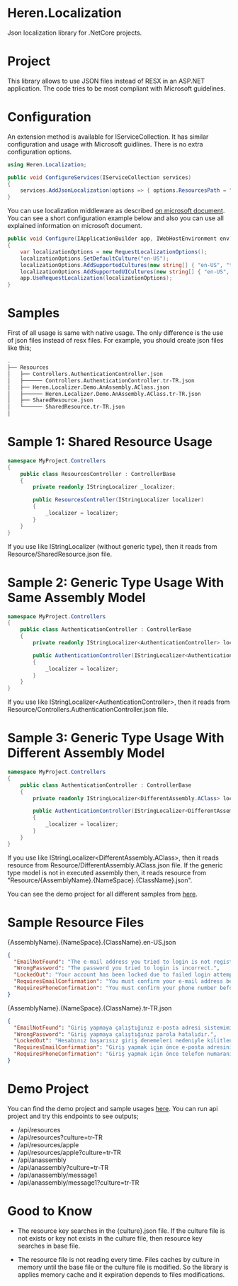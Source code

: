 # Heren.Localization
Json localization library for .NetCore projects.

# Project
This library allows to use JSON files instead of RESX in an ASP.NET application. The code tries to be most compliant with Microsoft guidelines.

# Configuration
An extension method is available for IServiceCollection. It has similar configuration and usage with Microsoft guidlines. There is no extra configuration options.

```csharp
using Heren.Localization;

public void ConfigureServices(IServiceCollection services)
{
    services.AddJsonLocalization(options => { options.ResourcesPath = "Resources"; });
}
```

You can use localization middleware as described [on microsoft document][MicrosoftLocalization]. You can see a short configuration example below and also you can use all explained information on microsoft document.

```csharp
public void Configure(IApplicationBuilder app, IWebHostEnvironment env)
{
    var localizationOptions = new RequestLocalizationOptions();
    localizationOptions.SetDefaultCulture("en-US");
    localizationOptions.AddSupportedCultures(new string[] { "en-US", "tr-TR" });
    localizationOptions.AddSupportedUICultures(new string[] { "en-US", "tr-TR" });
    app.UseRequestLocalization(localizationOptions);
}
```

# Samples

First of all usage is same with native usage. The only difference is the use of json files instead of resx files. For example, you should create json files like this;

```bash
.
├── Resources
│   ├── Controllers.AuthenticationController.json
│   ├────── Controllers.AuthenticationController.tr-TR.json
│   ├── Heren.Localizer.Demo.AnAssembly.AClass.json
│   ├────── Heren.Localizer.Demo.AnAssembly.AClass.tr-TR.json
│   ├── SharedResource.json
│   └────── SharedResource.tr-TR.json
│
```

# Sample 1: Shared Resource Usage

```csharp
namespace MyProject.Controllers
{
    public class ResourcesController : ControllerBase
    {
        private readonly IStringLocalizer _localizer;

        public ResourcesController(IStringLocalizer localizer)
        {
            _localizer = localizer;
        }
    }
}
```
If you use like IStringLocalizer (without generic type), then it reads from Resource/SharedResource.json file.

# Sample 2: Generic Type Usage With Same Assembly Model

```csharp
namespace MyProject.Controllers
{
    public class AuthenticationController : ControllerBase
    {
        private readonly IStringLocalizer<AuthenticationController> localizer _localizer;

        public AuthenticationController(IStringLocalizer<AuthenticationController> localizer)
        {
            _localizer = localizer;
        }
    }
}
```
If you use like IStringLocalizer\<AuthenticationController\>, then it reads from Resource/Controllers.AuthenticationController.json file.

# Sample 3: Generic Type Usage With Different Assembly Model

```csharp
namespace MyProject.Controllers
{
    public class AuthenticationController : ControllerBase
    {
        private readonly IStringLocalizer<DifferentAssembly.AClass> localizer _localizer;

        public AuthenticationController(IStringLocalizer<DifferentAssembly.AClass> localizer)
        {
            _localizer = localizer;
        }
    }
}
```
If you use like IStringLocalizer\<DifferentAssembly.AClass\>, then it reads resource from Resource/DifferentAssembly.AClass.json file. If the generic type model is not in executed assembly then, it reads resource from "Resource/{AssemblyName}.{NameSpace}.{ClassName}.json".

You can see the demo project for all different samples from [here][DemoProject].

# Sample Resource Files

{AssemblyName}.{NameSpace}.{ClassName}.en-US.json
```json
{
  "EmailNotFound": "The e-mail address you tried to login is not registered in our system.",
  "WrongPassword": "The password you tried to login is incorrect.",
  "LockedOut": "Your account has been locked due to failed login attempts. You can log in again after {0}.",
  "RequiresEmailConfirmation": "You must confirm your e-mail address before login.",
  "RequiresPhoneConfirmation": "You must confirm your phone number before login."
}
```
{AssemblyName}.{NameSpace}.{ClassName}.tr-TR.json
```json
{
  "EmailNotFound": "Giriş yapmaya çalıştığınız e-posta adresi sistemimizde kayıtlı değildir.",
  "WrongPassword": "Giriş yapmaya çalıştığınız parola hatalıdır.",
  "LockedOut": "Hesabınız başarısız giriş denemeleri nedeniyle kilitlenmiştir. {0} sonra tekrar giriş yapabilirsiniz.",
  "RequiresEmailConfirmation": "Giriş yapmak için önce e-posta adresinizi onaylamanız gerekmektedir.",
  "RequiresPhoneConfirmation": "Giriş yapmak için önce telefon numaranızı onaylamanız gerekmektedir."
}
```

# Demo Project

You can find the demo project and sample usages [here][DemoProject]. You can run api project and try this endpoints to see outputs;

* /api/resources
* /api/resources?culture=tr-TR
* /api/resources/apple
* /api/resources/apple?culture=tr-TR
* /api/anassembly
* /api/anassembly?culture=tr-TR
* /api/anassembly/message1
* /api/anassembly/message1?culture=tr-TR

# Good to Know
* The resource key searches in the {culture}.json file. If the culture file is not exists or key not exists in the culture file, then resource key searches in base file.

* The resource file is not reading every time. Files caches by culture in memory until the base file or the culture file is modified. So the library is applies memory cache and it expiration depends to files modifications.

[MicrosoftLocalization]: <https://docs.microsoft.com/en-us/aspnet/core/fundamentals/localization?view=aspnetcore-3.1>
[DemoProject]: <https://github.com/ehakaneren/Heren.Localizer/tree/master/Demo/Heren.Localization.Demo.Api>
